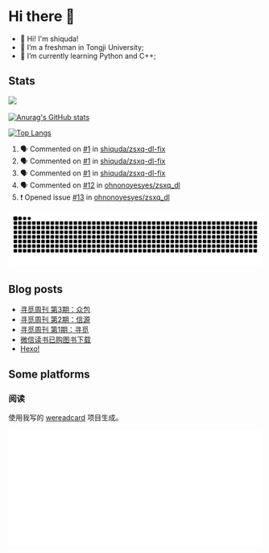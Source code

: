 # Hi there 👋

- 👋 Hi! I'm shiquda!
- 📖 I’m a freshman in Tongji University;
- 🌱 I’m currently learning Python and C++;

## Stats

![](https://komarev.com/ghpvc/?username=shiquda)

[![Anurag's GitHub stats](https://github-readme-stats.vercel.app/api?username=shiquda&theme=vue-dark&show_icons=true)](https://github.com/anuraghazra/github-readme-stats)

[![Top Langs](https://github-readme-stats.vercel.app/api/top-langs/?username=shiquda&theme=vue-dark&show_icons=true&hide=SCSS,Jupyter%20Notebook)](https://github.com/anuraghazra/github-readme-stats)

<!--START_SECTION:activity-->
1. 🗣 Commented on [#1](https://github.com/shiquda/zsxq-dl-fix/issues/1#issuecomment-2381112800) in [shiquda/zsxq-dl-fix](https://github.com/shiquda/zsxq-dl-fix)
2. 🗣 Commented on [#1](https://github.com/shiquda/zsxq-dl-fix/issues/1#issuecomment-2381112049) in [shiquda/zsxq-dl-fix](https://github.com/shiquda/zsxq-dl-fix)
3. 🗣 Commented on [#1](https://github.com/shiquda/zsxq-dl-fix/issues/1#issuecomment-2381095021) in [shiquda/zsxq-dl-fix](https://github.com/shiquda/zsxq-dl-fix)
4. 🗣 Commented on [#12](https://github.com/ohnonoyesyes/zsxq_dl/issues/12#issuecomment-2380414659) in [ohnonoyesyes/zsxq_dl](https://github.com/ohnonoyesyes/zsxq_dl)
5. ❗ Opened issue [#13](https://github.com/ohnonoyesyes/zsxq_dl/issues/13) in [ohnonoyesyes/zsxq_dl](https://github.com/ohnonoyesyes/zsxq_dl)
<!--END_SECTION:activity-->

<picture>
  <source media="(prefers-color-scheme: dark)" srcset="https://raw.githubusercontent.com/shiquda/shiquda/output/github-contribution-grid-snake-dark.svg">
  <source media="(prefers-color-scheme: light)" srcset="https://raw.githubusercontent.com/shiquda/shiquda/output/github-contribution-grid-snake.svg">
  <img alt="github contribution grid snake animation" src="https://raw.githubusercontent.com/shiquda/shiquda/output/github-contribution-grid-snake.svg">
</picture>

## Blog posts
<!-- BLOG-POST-LIST:START -->
- [寻觅周刊 第3期：众包](https://shiquda.link/seeking-weekly-3/)
- [寻觅周刊 第2期：信源](https://shiquda.link/seeking-weekly-2/)
- [寻觅周刊 第1期：寻觅](https://shiquda.link/seeking-weekly-1/)
- [微信读书已购图书下载](https://shiquda.link/download-weread-books/)
- [Hexo!](https://shiquda.link/move-to-hexo/)
<!-- BLOG-POST-LIST:END -->

## Some platforms

### 阅读

使用我写的 [wereadcard](https://github.com/shiquda/wereadcard) 项目生成。

![Weread Card](https://github.com/shiquda/wereadcard/raw/main/output/recent_read.svg)

<!--
**shiquda/shiquda** is a ✨ _special_ ✨ repository because its `README.md` (this file) appears on your GitHub profile.

Here are some ideas to get you started:

- 🔭 I’m currently working on ...
- 🌱 I’m currently learning ...
- 👯 I’m looking to collaborate on ...
- 🤔 I’m looking for help with ...
- 💬 Ask me about ...
- 📫 How to reach me: ...
- 😄 Pronouns: ...
- ⚡ Fun fact: ...
-->
